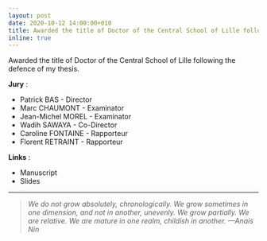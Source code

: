 ```yaml
---
layout: post
date: 2020-10-12 14:00:00+010
title: Awarded the title of Doctor of the Central School of Lille following the defence of my thesis.
inline: true
---
```


Awarded the title of Doctor of the Central School of Lille following the defence of my thesis.

**Jury** :
<ul>
    <li>Patrick BAS - Director</li>
    <li>Marc CHAUMONT - Examinator</li>
    <li>Jean-Michel MOREL - Examinator</li>
    <li>Wadih SAWAYA - Co-Director</li>
    <li>Caroline FONTAINE - Rapporteur</li>
    <li>Florent RETRAINT - Rapporteur</li>
</ul>

**Links** : 
<ul>
    <li>Manuscript</li>
    <li>Slides</li>
</ul>

***

> *We do not grow absolutely, chronologically. We grow sometimes in one dimension, and not in another, unevenly. We grow partially. We are relative. We are mature in one realm, childish in another.*
> *—Anais Nin*